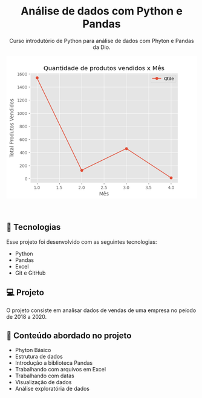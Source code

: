 <h1 align="center"> Análise de dados com Python e Pandas </h1>

<p align="center">
Curso introdutório de Python para análise de dados com Phyton e Pandas da Dio.
</p>

<p align="center">
  <img alt="Análise Dados Panda" src="./.github/grafqtdemes.png">
</p>

<br>


## 🚀 Tecnologias

Esse projeto foi desenvolvido com as seguintes tecnologias:

- Python
- Pandas
- Excel
- Git e GitHub

## 💻 Projeto

O projeto consiste em analisar dados de vendas de uma empresa no peíodo de 2018 a 2020.


## 🔖 Conteúdo abordado no projeto

- Phyton Básico
- Estrutura de dados
- Introdução a biblioteca Pandas
- Trabalhando com arquivos em Excel
- Trabalhando com datas
- Visualização de dados
- Análise exploratória de dados